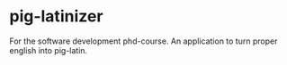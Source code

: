 # pig-latinizer
For the software development phd-course. An application to turn proper english into pig-latin.
